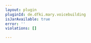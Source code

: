 ```yaml
---
layout: plugin
pluginId: de.dfki.mary.voicebuilding
isJarAvailable: true
error: ''
violations: []

---
```

